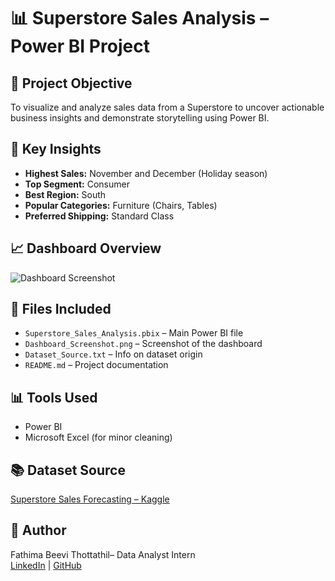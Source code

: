 
# 📊 Superstore Sales Analysis – Power BI Project

## 📌 Project Objective
To visualize and analyze sales data from a Superstore to uncover actionable business insights and demonstrate storytelling using Power BI.

## 🧠 Key Insights
- **Highest Sales:** November and December (Holiday season)
- **Top Segment:** Consumer
- **Best Region:** South
- **Popular Categories:** Furniture (Chairs, Tables)
- **Preferred Shipping:** Standard Class

## 📈 Dashboard Overview
![Dashboard Screenshot](Dashboard_Screenshot.png)

## 📂 Files Included
- `Superstore_Sales_Analysis.pbix` – Main Power BI file
- `Dashboard_Screenshot.png` – Screenshot of the dashboard
- `Dataset_Source.txt` – Info on dataset origin
- `README.md` – Project documentation

## 📊 Tools Used
- Power BI
- Microsoft Excel (for minor cleaning)

## 📚 Dataset Source
[Superstore Sales Forecasting – Kaggle](https://www.kaggle.com/datasets/rohitsahoo/sales-forecasting)

## 🙌 Author
Fathima  Beevi Thottathil– Data Analyst Intern  
[LinkedIn](https://www.linkedin.com) | [GitHub](https://github.com)
